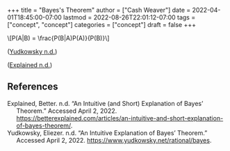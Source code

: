 +++
title = "Bayes's Theorem"
author = ["Cash Weaver"]
date = 2022-04-01T18:45:00-07:00
lastmod = 2022-08-26T22:01:12-07:00
tags = ["concept", "concept"]
categories = ["concept"]
draft = false
+++

\\[P(A|B) = \frac{P(B|A)P(A)}{P(B)}\\]

(<a href="#citeproc_bib_item_2">Yudkowsky n.d.</a>)

(<a href="#citeproc_bib_item_1">Explained n.d.</a>)

## References

<style>.csl-entry{text-indent: -1.5em; margin-left: 1.5em;}</style><div class="csl-bib-body">
  <div class="csl-entry"><a id="citeproc_bib_item_1"></a>Explained, Better. n.d. “An Intuitive (and Short) Explanation of Bayes’ Theorem.” Accessed April 2, 2022. <a href="https://betterexplained.com/articles/an-intuitive-and-short-explanation-of-bayes-theorem/">https://betterexplained.com/articles/an-intuitive-and-short-explanation-of-bayes-theorem/</a>.</div>
  <div class="csl-entry"><a id="citeproc_bib_item_2"></a>Yudkowsky, Eliezer. n.d. “An Intuitive Explanation of Bayes’ Theorem.” Accessed April 2, 2022. <a href="https://www.yudkowsky.net/rational/bayes">https://www.yudkowsky.net/rational/bayes</a>.</div>
</div>
